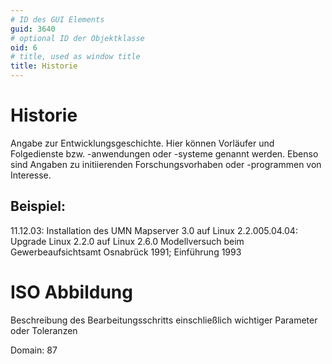 ```yaml
---
# ID des GUI Elements
guid: 3640
# optional ID der Objektklasse
oid: 6
# title, used as window title
title: Historie
---
```


# Historie

Angabe zur Entwicklungsgeschichte. Hier können Vorläufer und Folgedienste bzw. -anwendungen oder -systeme genannt werden. Ebenso sind Angaben zu initiierenden Forschungsvorhaben oder -programmen von Interesse.

## Beispiel:

11.12.03: Installation des UMN Mapserver 3.0 auf Linux 2.2.005.04.04: Upgrade Linux 2.2.0 auf Linux 2.6.0 Modellversuch beim Gewerbeaufsichtsamt Osnabrück 1991; Einführung 1993

# ISO Abbildung

Beschreibung des Bearbeitungsschritts einschließlich wichtiger Parameter oder Toleranzen

Domain: 87
